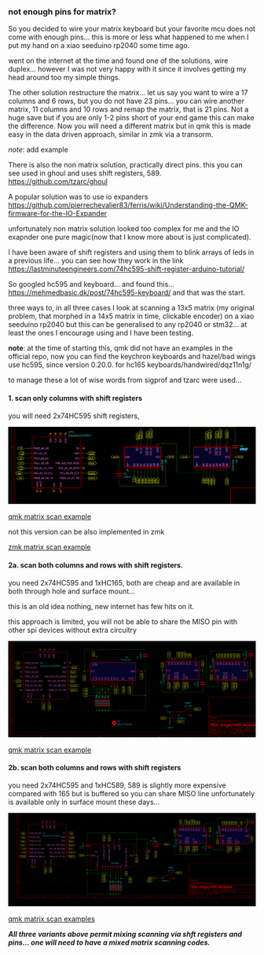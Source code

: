 ### not enough pins for matrix?

So you decided to wire your matrix keyboard but your favorite mcu does not come with enough pins...
this is more or less what happened to me when I put my hand on a xiao seeduino rp2040 some time ago.

went on the internet at the time and found one of the solutions, wire duplex... however I was not very happy with it since it
involves getting my head around too my simple things.

The other solution restructure the matrix... let us say you want to wire a 17 columns and 6 rows, but you do not have 23 pins... you
can wire another matrix, 11 columns and 10 rows and remap the matrix, that is 21 pins.
Not a huge save but if you are only 1-2 pins short of your end game this can make the difference. Now you will need a different
matrix but in qmk this is made easy in the data driven approach, similar in zmk via a transorm.

*note*: add example

There is also the non matrix solution, practically direct pins. this you can see used in ghoul and uses shift registers, 589.
https://github.com/tzarc/ghoul

A popular solution was to use io expanders
https://github.com/pierrechevalier83/ferris/wiki/Understanding-the-QMK-firmware-for-the-IO-Expander

unfortunately non matrix solution looked too complex for me and the IO exapnder one pure magic(now that I know more about is just
complicated).

I have been aware of shift registers and using them to blink arrays of leds in a previous life... you can see how they work in the
link https://lastminuteengineers.com/74hc595-shift-register-arduino-tutorial/

So googled hc595 and keyboard... and found this... https://mehmedbasic.dk/post/74hc595-keyboard/ and that was the start.

three ways to, in all three cases I look at scanning a 13x5 matrix (my original problem, that morphed in a 14x5 matrix in time,
clickable encoder) on a xiao seeduino rp2040 but this can be generalised to any rp2040 or stm32... at least the ones I encourage
using and I have been testing.

**note**: at the time of starting this, qmk did not have an examples in the official repo, now you can find the keychron keyboards
and hazel/bad wings use hc595, since version 0.20.0.
for hc165 keyboards/handwired/dqz11n1g/

to manage these a lot of wise words from sigprof and tzarc were used...

#### 1. scan only columns with shift registers

you will need 2x74HC595 shift registers,

  ![matrix version one](pics/matrix-1.png)

   [qmk matrix scan example](https://github.com/alinelena/qmk_firmware/tree/mlego_dev/keyboards/mlego/m65/rev7/matrix.c)

not this version can be also implemented in zmk

   [zmk matrix scan example](https://github.com/alinelena/mlego-zmk/blob/main/config/boards/shields/mlego5x13_rev8/mlego5x13_rev8.overlay)

#### 2a. scan both columns and rows with shift registers.

you need 2x74HC595 and 1xHC165, both are cheap and are available in both through hole and surface mount...

this is an old idea nothing, new internet has few hits on it.

this approach is limited, you will not be able to share the MISO pin with other spi devices without extra circuitry

  ![matrix version 2 cheap non buffered](pics/matrix-2a.png)


   [qmk matrix scan example](https://github.com/alinelena/qmk_firmware/tree/mlego_dev/keyboards/mlego/m65/rev9/matrix.c)

#### 2b. scan both columns and rows with shift registers

you need 2x74HC595 and 1xHC589, 589 is slightly more expensive compared with 165 but is buffered so you can share MISO line
unfortunately is available only in surface mount these days...

  ![matrix version 2 buffered](pics/matrix-2b.png)

   [qmk matrix scan examples](https://github.com/alinelena/qmk_firmware/blob/mlego_dev/keyboards/mlego/m8/rev1/matrix.c)

***All three variants above permit mixing scanning via shft registers and pins... one will need to have a mixed matrix scanning codes.***


